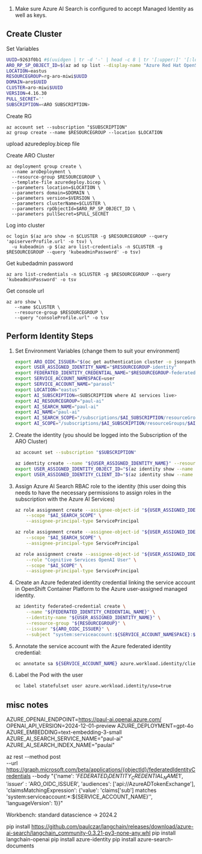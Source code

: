 
1. Make sure Azure AI Search is configured to accept Managed Identity as well as keys.


## Create Cluster

Set Variables

```bash
UUID=9263f0b1 #$(uuidgen | tr -d '-' | head -c 8 | tr '[:upper:]' '[:lower:]')
ARO_RP_SP_OBJECT_ID=$(az ad sp list --display-name "Azure Red Hat OpenShift RP" --query '[0].id' -o tsv)
LOCATION=eastus
RESOURCEGROUP=rg-aro-miwi$UUID
DOMAIN=aro$UUID
CLUSTER=aro-miwi$UUID
VERSION=4.16.30
PULL_SECRET=''
SUBSCRIPTION=<ARO SUBSCRIPTION>
```

Create RG

```
az account set --subscription "$SUBSCRIPTION"
az group create --name $RESOURCEGROUP --location $LOCATION
```

upload azuredeploy.bicep file

Create ARO Cluster

```
az deployment group create \
  --name aroDeployment \
  --resource-group $RESOURCEGROUP \
  --template-file azuredeploy.bicep \
  --parameters location=$LOCATION \
  --parameters domain=$DOMAIN \
  --parameters version=$VERSION \
  --parameters clusterName=$CLUSTER \
  --parameters rpObjectId=$ARO_RP_SP_OBJECT_ID \
  --parameters pullSecret=$PULL_SECRET
```

Log into cluster

```
oc login $(az aro show -n $CLUSTER -g $RESOURCEGROUP --query 'apiserverProfile.url' -o tsv) \
  -u kubeadmin -p $(az aro list-credentials -n $CLUSTER -g $RESOURCEGROUP --query 'kubeadminPassword' -o tsv)
```

Get kubedadmin password

```
az aro list-credentials -n $CLUSTER -g $RESOURCEGROUP --query 'kubeadminPassword' -o tsv
```

Get console url

```
az aro show \
   --name $CLUSTER \
   --resource-group $RESOURCEGROUP \
   --query "consoleProfile.url" -o tsv
```


## Perform Identity Steps

1. Set Environment Variables (change them to suit your environment)

    ```bash
    export ARO_OIDC_ISSUER="$(oc get authentication cluster -o jsonpath='{.spec.serviceAccountIssuer}')"
    export USER_ASSIGNED_IDENTITY_NAME="$RESOURCEGROUP-identity"
    export FEDERATED_IDENTITY_CREDENTIAL_NAME="$RESOURCEGROUP-federated-identity"
    export SERVICE_ACCOUNT_NAMESPACE=user
    export SERVICE_ACCOUNT_NAME="parasol"
    export LOCATION="eastus"
    export AI_SUBSCRIPTION=<SUBSCRIPTION where AI services live>
    export AI_RESOURCEGROUP="paul-ai"
    export AI_SEARCH_NAME="paul-ai"
    export AI_NAME="paul-ai"
    export AI_SEARCH_SCOPE="/subscriptions/$AI_SUBSCRIPTION/resourceGroups/$AI_RESOURCEGROUP/providers/Microsoft.Search/searchServices/$AI_SEARCH_NAME"
    export AI_SCOPE="/subscriptions/$AI_SUBSCRIPTION/resourceGroups/$AI_RESOURCEGROUP/providers/Microsoft.CognitiveServices/accounts/$AI_NAME"

    ```

1. Create the identity (you should be logged into the Subscription of the ARO Cluster)

    ```bash
    az account set --subscription "$SUBSCRIPTION"

    az identity create --name "${USER_ASSIGNED_IDENTITY_NAME}" --resource-group "${RESOURCEGROUP}"
    export USER_ASSIGNED_IDENTITY_OBJECT_ID="$(az identity show --name "${USER_ASSIGNED_IDENTITY_NAME}" --resource-group "${RESOURCEGROUP}" --query 'principalId' -otsv)"
    export USER_ASSIGNED_IDENTITY_CLIENT_ID="$(az identity show --name "${USER_ASSIGNED_IDENTITY_NAME}" --resource-group "${RESOURCEGROUP}" --query 'clientId' -otsv)"
    ```

1. Assign Azure AI Search RBAC role to the identity (this user doing this needs to have the necessary permissions to assign roles in the subscription with the Azure AI Services)

    ```bash
    az role assignment create --assignee-object-id "${USER_ASSIGNED_IDENTITY_OBJECT_ID}" --role "Reader" \
        --scope "$AI_SEARCH_SCOPE" \
        --assignee-principal-type ServicePrincipal

    az role assignment create --assignee-object-id "${USER_ASSIGNED_IDENTITY_OBJECT_ID}" --role "Search Index Data Reader" \
        --scope "$AI_SEARCH_SCOPE" \
        --assignee-principal-type ServicePrincipal

    az role assignment create --assignee-object-id "${USER_ASSIGNED_IDENTITY_OBJECT_ID}" \
        --role "Cognitive Services OpenAI User" \
        --scope "$AI_SCOPE" \
        --assignee-principal-type ServicePrincipal
    ```

1. Create an Azure federated identity credential linking the service account in OpenShift Container Platform to the Azure user-assigned managed identity.

    ```bash
    az identity federated-credential create \
        --name "${FEDERATED_IDENTITY_CREDENTIAL_NAME}" \
        --identity-name "${USER_ASSIGNED_IDENTITY_NAME}" \
        --resource-group "${RESOURCEGROUP}" \
        --issuer "${ARO_OIDC_ISSUER}" \
        --subject "system:serviceaccount:${SERVICE_ACCOUNT_NAMESPACE}:${SERVICE_ACCOUNT_NAME}"
    ```

1. Annotate the service account with the Azure federated identity credential:

    ```bash
    oc annotate sa ${SERVICE_ACCOUNT_NAME} azure.workload.identity/client-id=${USER_ASSIGNED_IDENTITY_CLIENT_ID}
    ```

1. Label the Pod with the user

    ```bash
    oc label statefulset user azure.workload.identity/use=true
    ```

## misc notes

AZURE_OPENAI_ENDPOINT=https://paul-ai.openai.azure.com/
OPENAI_API_VERSION=2024-12-01-preview
AZURE_DEPLOYMENT=gpt-4o
AZURE_EMBEDDING=text-embedding-3-small
AZURE_AI_SEARCH_SERVICE_NAME="paul-ai"
AZURE_AI_SEARCH_INDEX_NAME="paulai"



az rest --method post \
    --url https://graph.microsoft.com/beta/applications/{objectId}/federatedIdentityCredentials
    --body "{'name': '${FEDERATED_IDENTITY_CREDENTIAL_NAME}1', 'issuer': '$ARO_OIDC_ISSUER', 'audiences': ['api://AzureADTokenExchange'], 'claimsMatchingExpression': {'value': 'claims[\'sub\'] matches \'system:serviceaccount:*:${SERVICE_ACCOUNT_NAME}\'', 'languageVersion': 1}}"






Workbench:
standard datascience -> 2024.2


pip install https://github.com/paulczar/langchain/releases/download/azure-ai-search/langchain_community-0.3.21-py3-none-any.whl
pip install langchain-openai
pip install azure-identity
pip install azure-search-documents